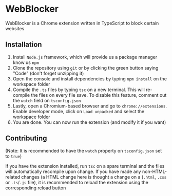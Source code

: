 # WebBlocker

WebBlocker is a Chrome extension written in TypeScript to block certain websites

## Installation

1) Install `Node.js` framework, which will provide us a package manager know us `npm`
2) Clone the repository using `git` or by clicking the green button saying "Code" (don't forget unzipping it)
3) Open the console and install dependencies by typing `npm install` on the workspace folder
4) Compile the `.ts` files by typing `tsc` on a new terminal. This will re-compile the files on every file save. To disable this feature, comment out the `watch` field on `tsconfig.json`
5) Lastly, open a Chromium-based browser and go to `chrome://extensions`. Enable developer mode, click on `Load unpacked` and select the workspace folder
6) You are done. You can now run the extension (and modify it if you want)

## Contributing

(Note: It is recommended to have the `watch` property on `tsconfig.json` set to `true`)

If you have the extension installed, run `tsc` on a spare terminal and the files will automatically recompile upon change. If you have made any non-HTML-related changes (a HTML change here is thought a change on a (`.html`, `.css` or `.ts`/`.js` file), it is recommended to reload the extension using the corresponding reload button
